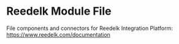 # Reedelk Module File

File components and connectors for Reedelk Integration Platform: https://www.reedelk.com/documentation

